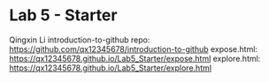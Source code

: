 # Lab 5 - Starter
Qingxin Li
introduction-to-github repo: https://github.com/qx12345678/introduction-to-github
expose.html: https://qx12345678.github.io/Lab5_Starter/expose.html
explore.html: https://qx12345678.github.io/Lab5_Starter/explore.html